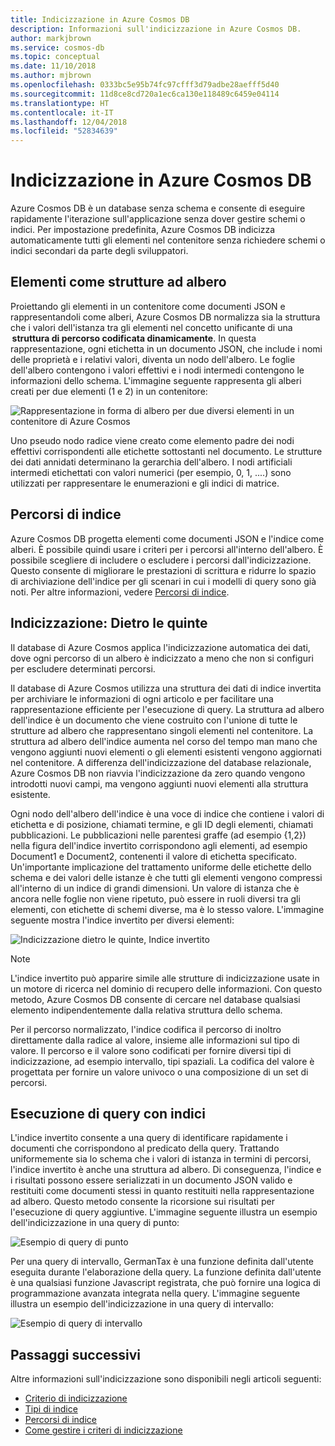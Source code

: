 ```yaml
---
title: Indicizzazione in Azure Cosmos DB
description: Informazioni sull'indicizzazione in Azure Cosmos DB.
author: markjbrown
ms.service: cosmos-db
ms.topic: conceptual
ms.date: 11/10/2018
ms.author: mjbrown
ms.openlocfilehash: 0333bc5e95b74fc97cfff3d79adbe28aefff5d40
ms.sourcegitcommit: 11d8ce8cd720a1ec6ca130e118489c6459e04114
ms.translationtype: HT
ms.contentlocale: it-IT
ms.lasthandoff: 12/04/2018
ms.locfileid: "52834639"
---
```

# <a name="indexing-in-azure-cosmos-db"></a>Indicizzazione in Azure Cosmos DB

Azure Cosmos DB è un database senza schema e consente di eseguire rapidamente l'iterazione sull'applicazione senza dover gestire schemi o indici. Per impostazione predefinita, Azure Cosmos DB indicizza automaticamente tutti gli elementi nel contenitore senza richiedere schemi o indici secondari da parte degli sviluppatori.

## <a name="items-as-trees"></a>Elementi come strutture ad albero

Proiettando gli elementi in un contenitore come documenti JSON e rappresentandoli come alberi, Azure Cosmos DB normalizza sia la struttura che i valori dell'istanza tra gli elementi nel concetto unificante di una  **struttura di percorso codificata dinamicamente**. In questa rappresentazione, ogni etichetta in un documento JSON, che include i nomi delle proprietà e i relativi valori, diventa un nodo dell'albero. Le foglie dell'albero contengono i valori effettivi e i nodi intermedi contengono le informazioni dello schema. L'immagine seguente rappresenta gli alberi creati per due elementi (1 e 2) in un contenitore:

![Rappresentazione in forma di albero per due diversi elementi in un contenitore di Azure Cosmos](./media/index-overview/indexing-as-tree.png)

Uno pseudo nodo radice viene creato come elemento padre dei nodi effettivi corrispondenti alle etichette sottostanti nel documento. Le strutture dei dati annidati determinano la gerarchia dell'albero. I nodi artificiali intermedi etichettati con valori numerici (per esempio, 0, 1, ....) sono utilizzati per rappresentare le enumerazioni e gli indici di matrice.

## <a name="index-paths"></a>Percorsi di indice

Azure Cosmos DB progetta elementi come documenti JSON e l'indice come alberi. È possibile quindi usare i criteri per i percorsi all'interno dell'albero. È possibile scegliere di includere o escludere i percorsi dall'indicizzazione. Questo consente di migliorare le prestazioni di scrittura e ridurre lo spazio di archiviazione dell'indice per gli scenari in cui i modelli di query sono già noti. Per altre informazioni, vedere [Percorsi di indice](index-paths.md).

## <a name="indexing-under-the-hood"></a>Indicizzazione: Dietro le quinte

Il database di Azure Cosmos applica l'indicizzazione automatica dei dati, dove ogni percorso di un albero è indicizzato a meno che non si configuri per escludere determinati percorsi.

Il database di Azure Cosmos utilizza una struttura dei dati di indice invertita per archiviare le informazioni di ogni articolo e per facilitare una rappresentazione efficiente per l'esecuzione di query. La struttura ad albero dell'indice è un documento che viene costruito con l'unione di tutte le strutture ad albero che rappresentano singoli elementi nel contenitore. La struttura ad albero dell'indice aumenta nel corso del tempo man mano che vengono aggiunti nuovi elementi o gli elementi esistenti vengono aggiornati nel contenitore. A differenza dell'indicizzazione del database relazionale, Azure Cosmos DB non riavvia l'indicizzazione da zero quando vengono introdotti nuovi campi, ma vengono aggiunti nuovi elementi alla struttura esistente. 

Ogni nodo dell'albero dell'indice è una voce di indice che contiene i valori di etichetta e di posizione, chiamati termine, e gli ID degli elementi, chiamati pubblicazioni. Le pubblicazioni nelle parentesi graffe (ad esempio {1,2}) nella figura dell'indice invertito corrispondono agli elementi, ad esempio Document1 e Document2, contenenti il valore di etichetta specificato. Un'importante implicazione del trattamento uniforme delle etichette dello schema e dei valori delle istanze è che tutti gli elementi vengono compressi all'interno di un indice di grandi dimensioni. Un valore di istanza che è ancora nelle foglie non viene ripetuto, può essere in ruoli diversi tra gli elementi, con etichette di schemi diverse, ma è lo stesso valore. L'immagine seguente mostra l'indice invertito per diversi elementi:

![Indicizzazione dietro le quinte, Indice invertito](./media/index-overview/inverted-index.png)

> [!NOTE]
> L'indice invertito può apparire simile alle strutture di indicizzazione usate in un motore di ricerca nel dominio di recupero delle informazioni. Con questo metodo, Azure Cosmos DB consente di cercare nel database qualsiasi elemento indipendentemente dalla relativa struttura dello schema.

Per il percorso normalizzato, l'indice codifica il percorso di inoltro direttamente dalla radice al valore, insieme alle informazioni sul tipo di valore. Il percorso e il valore sono codificati per fornire diversi tipi di indicizzazione, ad esempio intervallo, tipi spaziali. La codifica del valore è progettata per fornire un valore univoco o una composizione di un set di percorsi.

## <a name="querying-with-indexes"></a>Esecuzione di query con indici

L'indice invertito consente a una query di identificare rapidamente i documenti che corrispondono al predicato della query. Trattando uniformemente sia lo schema che i valori di istanza in termini di percorsi, l'indice invertito è anche una struttura ad albero. Di conseguenza, l'indice e i risultati possono essere serializzati in un documento JSON valido e restituiti come documenti stessi in quanto restituiti nella rappresentazione ad albero. Questo metodo consente la ricorsione sui risultati per l'esecuzione di query aggiuntive. L'immagine seguente illustra un esempio dell'indicizzazione in una query di punto:  

![Esempio di query di punto](./media/index-overview/index-point-query.png)

Per una query di intervallo, GermanTax è una funzione definita dall'utente eseguita durante l'elaborazione della query. La funzione definita dall'utente è una qualsiasi funzione Javascript registrata, che può fornire una logica di programmazione avanzata integrata nella query. L'immagine seguente illustra un esempio dell'indicizzazione in una query di intervallo:

![Esempio di query di intervallo](./media/index-overview/index-range-query.png)

## <a name="next-steps"></a>Passaggi successivi

Altre informazioni sull'indicizzazione sono disponibili negli articoli seguenti:

- [Criterio di indicizzazione](index-policy.md)
- [Tipi di indice](index-types.md)
- [Percorsi di indice](index-paths.md)
- [Come gestire i criteri di indicizzazione](how-to-manage-indexing-policy.md)
